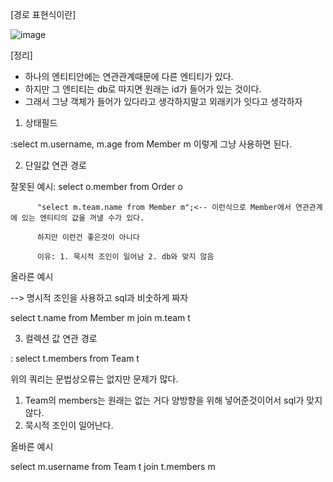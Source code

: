 [경로 표현식이란]

![image](https://user-images.githubusercontent.com/108928206/192696410-ec0e1576-3136-43c6-91ac-b3b78bd33764.png)

[정리]

- 하나의 엔티티안에는 연관관계때문에 다른 엔티티가 있다.
- 하지만 그 엔티티는 db로 따지면 원래는 id가 들어가 있는 것이다.
- 그래서 그냥 객체가 들어가 있다라고 생각하지말고 외래키가 잇다고 생각하자

1. 상태필드

:select m.username, m.age from Member m 이렇게 그냥 사용하면 된다.

2. 단일값 연관 경로

잘못된 예시: select o.member from Order o

          "select m.team.name from Member m";<-- 이런식으로 Member에서 연관관계에 있는 엔티티의 값을 꺼낼 수가 있다.
          
          하지만 이런건 좋은것이 아니다
          
          이유: 1. 묵시적 조인이 일어남 2. db와 맞지 않음
          
올라른 예시

--> 명시적 조인을 사용하고 sql과 비숫하게 짜자

select t.name  from Member m join m.team t

3. 컬렉션 값 연관 경로

: select t.members  from Team t

위의 쿼리는 문법상오류는 없지만 문제가 많다.

1. Team의 members는 원래는 없는 거다 양방향을 위해 넣어준것이어서 sql가 맞지 않다.
2. 묵시적 조인이 일어난다.

올바른 예시

select m.username  from Team t join t.members m
